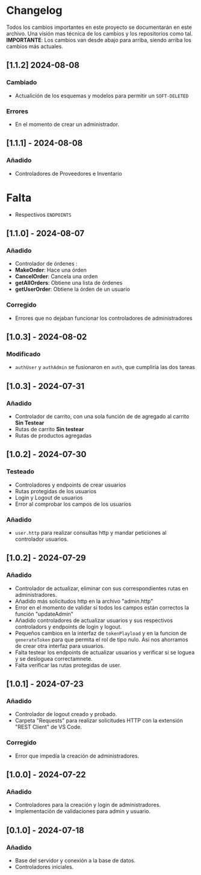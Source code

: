 # Changelog

Todos los cambios importantes en este proyecto se documentarán en este archivo. Una visión mas técnica de los cambios y los repositorios como tal. **IMPORTANTE**: Los cambios van desde abajo para arriba, siendo arriba los cambios más actuales.


## [1.1.2] 2024-08-08
### Cambiado
- Actualición de los esquemas y modelos para permitir un `SOFT-DELETED`
### Errores
- En el momento de crear un administrador.

## [1.1.1] - 2024-08-08
### Añadido
- Controladores de Proveedores e Inventario
# Falta
- Respectivos `ENDPOINTS`

## [1.1.0] - 2024-08-07
### Añadido
- Controlador de órdenes :
- **MakeOrder**: Hace una órden
- **CancelOrder**: Cancela una orden 
- **getAllOrders**: Obtiene una lista de órdenes
- **getUserOrder**: Obtiene la órden de un usuario
### Corregido
- Errores que no dejaban funcionar los controladores de administradores  

## [1.0.3] - 2024-08-02
### Modificado
- `authUser` y `authAdmin` se fusionaron en `auth`, que cumpliría las dos tareas


## [1.0.3] - 2024-07-31
### Añadido
- Controlador de carrito, con una sola función de de agregado al carrito **Sin Testear**
- Rutas de carrito **Sin testear**
- Rutas de productos agregadas

## [1.0.2] - 2024-07-30
### Testeado
- Controladores y endpoints de crear usuarios
- Rutas protegidas de los usuarios
- Login y Logout de usuarios
- Error al comprobar los campos de los usuarios
### Añadido
- `user.http` para realizar consultas http y mandar peticiones al controlador usuarios.

## [1.0.2] - 2024-07-29
### Añadido
- Controlador de actualizar, eliminar con sus correspondientes rutas en administradores.
- Añadido más solicitudos http en la archivo "admin.http" 
- Error en el momento de validar si todos los campos están correctos la función "updateAdmin"
- Añadido controladores de actualizar usuarios y sus respectivos controladors y endpoints de login y  logout.
- Pequeños cambios en la interfaz de `tokenPlayload` y en la funcion de `generateToken` para que permita el rol de tipo nulo. Así nos ahorramos de crear otra interfaz para usuarios.
- Falta testear los endpoints de actualizar usuarios y verificar si se loguea y se desloguea correctamnete.
- Falta verificar las rutas protegidas de user.

## [1.0.1] - 2024-07-23
### Añadido
- Controlador de logout creado y probado.
- Carpeta "Requests" para realizar solicitudes HTTP con la extensión "REST Client" de VS Code.

### Corregido
- Error que impedía la creación de administradores.

## [1.0.0] - 2024-07-22
### Añadido
- Controladores para la creación y login de administradores.
- Implementación de validaciones para admin y usuario.

## [0.1.0] - 2024-07-18
### Añadido
- Base del servidor y conexión a la base de datos.
- Controladores iniciales.
